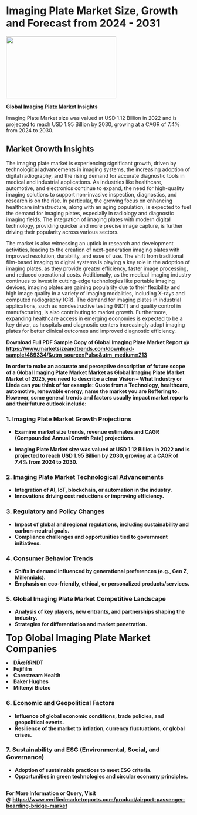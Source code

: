 <H1>Imaging Plate Market Size, Growth and Forecast from 2024 - 2031</H1><img class="aligncenter size-medium wp-image-584254" src="https://thirdeyenews.in/wp-content/uploads/2024/09/Global-Market-Research-300x168.jpeg" alt="" width="300" height="168" /><p><strong>Global&nbsp;<a href="https://www.marketsizeandtrends.com/download-sample/489334/&amp;utm_source=Pulse&amp;utm_medium=213">Imaging Plate Market</a> Insights</strong></p><p>Imaging Plate Market size was valued at USD 1.12 Billion in 2022 and is projected to reach USD 1.95 Billion by 2030, growing at a CAGR of 7.4% from 2024 to 2030.</p><p><h2>Market Growth Insights</h2> <p>The imaging plate market is experiencing significant growth, driven by technological advancements in imaging systems, the increasing adoption of digital radiography, and the rising demand for accurate diagnostic tools in medical and industrial applications. As industries like healthcare, automotive, and electronics continue to expand, the need for high-quality imaging solutions to support non-invasive inspection, diagnostics, and research is on the rise. In particular, the growing focus on enhancing healthcare infrastructure, along with an aging population, is expected to fuel the demand for imaging plates, especially in radiology and diagnostic imaging fields. The integration of imaging plates with modern digital technology, providing quicker and more precise image capture, is further driving their popularity across various sectors.</p> <p><strong></strong></p> <p>The market is also witnessing an uptick in research and development activities, leading to the creation of next-generation imaging plates with improved resolution, durability, and ease of use. The shift from traditional film-based imaging to digital systems is playing a key role in the adoption of imaging plates, as they provide greater efficiency, faster image processing, and reduced operational costs. Additionally, as the medical imaging industry continues to invest in cutting-edge technologies like portable imaging devices, imaging plates are gaining popularity due to their flexibility and high image quality in a variety of imaging modalities, including X-rays and computed radiography (CR). The demand for imaging plates in industrial applications, such as nondestructive testing (NDT) and quality control in manufacturing, is also contributing to market growth. Furthermore, expanding healthcare access in emerging economies is expected to be a key driver, as hospitals and diagnostic centers increasingly adopt imaging plates for better clinical outcomes and improved diagnostic efficiency.</p> <p><strong></p><p><span class=""><strong>Download Full PDF Sample Copy of Global Imaging Plate Market Report</strong> @ <a href="https://www.marketsizeandtrends.com/download-sample/489334/&amp;utm_source=Pulse&amp;utm_medium=213" target="_blank">https://www.marketsizeandtrends.com/download-sample/489334/&amp;utm_source=Pulse&amp;utm_medium=213</a></span></p><p>In order to make an accurate and perceptive description of future scope of a Global&nbsp;Imaging Plate Market Market as Global&nbsp;Imaging Plate Market Market of 2025, you need to describe a clear Vision &ndash; What Industry or Linda can you think of for example: Quote from a Technology, healthcare, automotive, renewable energy, name the market you are Reffering to. However, some general trends and factors usually impact market reports and their future outlook include:</p><h3>1.&nbsp;<strong>Imaging Plate Market Growth Projections</strong></h3><ul><li>Examine market size trends, revenue estimates and CAGR (Compounded Annual Growth Rate) projections.</li><li><p>Imaging Plate Market size was valued at USD 1.12 Billion in 2022 and is projected to reach USD 1.95 Billion by 2030, growing at a CAGR of 7.4% from 2024 to 2030.</p></li></ul><h3>2.&nbsp;<strong>Imaging Plate Market Technological Advancements</strong></h3><ul><li>Integration of AI, IoT, blockchain, or automation in the industry.</li><li>Innovations driving cost reductions or improving efficiency.</li></ul><h3>3.&nbsp;<strong>Regulatory and Policy Changes</strong></h3><ul><li>Impact of global and regional regulations, including sustainability and carbon-neutral goals.</li><li>Compliance challenges and opportunities tied to government initiatives.</li></ul><h3>4.&nbsp;<strong>Consumer Behavior Trends</strong></h3><ul><li>Shifts in demand influenced by generational preferences (e.g., Gen Z, Millennials).</li><li>Emphasis on eco-friendly, ethical, or personalized products/services.</li></ul><h3>5.&nbsp;<strong>Global Imaging Plate Market Competitive Landscape</strong></h3><ul><li>Analysis of key players, new entrants, and partnerships shaping the industry.</li><li>Strategies for differentiation and market penetration.</li></ul><p data-pm-slice="1 1 []"><span style="color: inherit; font-family: inherit; font-size: 25px;">Top Global Imaging Plate Market Companies</span></p><div class="" data-test-id=""><p><li>DÃœRRNDT</li><li> Fujifilm</li><li> Carestream Health</li><li> Baker Hughes</li><li> Miltenyi Biotec</li></p></div><h3>6.&nbsp;<strong>Economic and Geopolitical Factors</strong></h3><ul><li>Influence of global economic conditions, trade policies, and geopolitical events.</li><li>Resilience of the market to inflation, currency fluctuations, or global crises.</li></ul><h3>7.&nbsp;<strong>Sustainability and ESG (Environmental, Social, and Governance)</strong></h3><ul><li>Adoption of sustainable practices to meet ESG criteria.</li><li>Opportunities in green technologies and circular economy principles.</li></ul><h2><strong style="font-size: 14px;">For More Information or Query, Visit @&nbsp;</strong><a style="background-color: #ffffff; font-size: 14px;" href="https://www.marketsizeandtrends.com/report/imaging-plate-market/" target="_blank">https://www.verifiedmarketreports.com/product/airport-passenger-boarding-bridge-market</a></h2>
